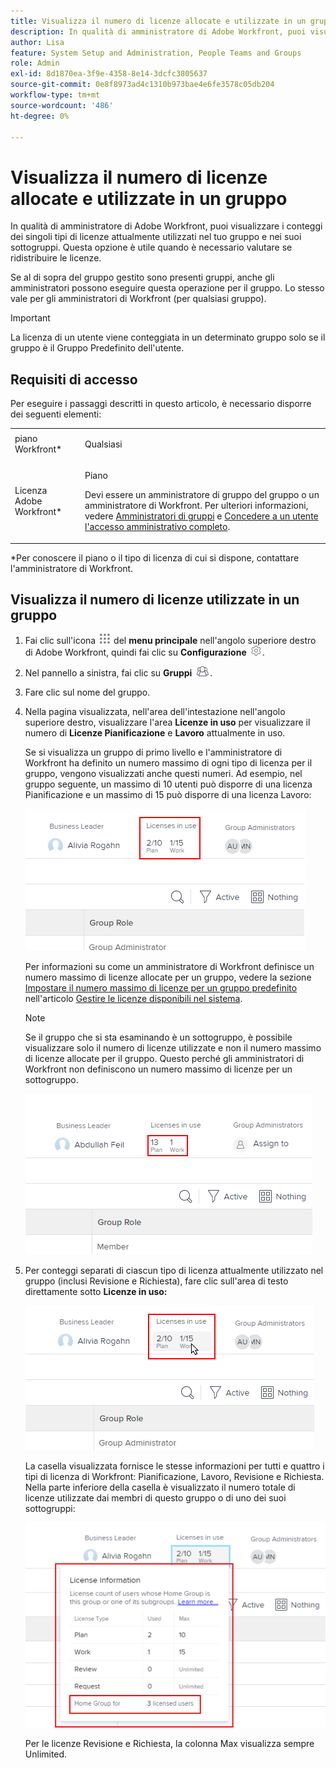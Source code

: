 ```yaml
---
title: Visualizza il numero di licenze allocate e utilizzate in un gruppo
description: In qualità di amministratore di Adobe Workfront, puoi visualizzare i conteggi dei singoli tipi di licenze attualmente utilizzati nel tuo gruppo e nei suoi sottogruppi. Questa opzione è utile quando è necessario valutare se ridistribuire le licenze.
author: Lisa
feature: System Setup and Administration, People Teams and Groups
role: Admin
exl-id: 8d1870ea-3f9e-4358-8e14-3dcfc3805637
source-git-commit: 0e8f8973ad4c1310b973bae4e6fe3578c05db204
workflow-type: tm+mt
source-wordcount: '486'
ht-degree: 0%

---
```


# Visualizza il numero di licenze allocate e utilizzate in un gruppo

In qualità di amministratore di Adobe Workfront, puoi visualizzare i conteggi dei singoli tipi di licenze attualmente utilizzati nel tuo gruppo e nei suoi sottogruppi. Questa opzione è utile quando è necessario valutare se ridistribuire le licenze.

Se al di sopra del gruppo gestito sono presenti gruppi, anche gli amministratori possono eseguire questa operazione per il gruppo. Lo stesso vale per gli amministratori di Workfront (per qualsiasi gruppo).

>[!IMPORTANT]
>
>La licenza di un utente viene conteggiata in un determinato gruppo solo se il gruppo è il Gruppo Predefinito dell&#39;utente.

## Requisiti di accesso

Per eseguire i passaggi descritti in questo articolo, è necessario disporre dei seguenti elementi:

<table style="table-layout:auto"> 
 <col> 
 <col> 
 <tbody> 
  <tr> 
   <td role="rowheader">piano Workfront*</td> 
   <td> <p>Qualsiasi</p> </td> 
  </tr> 
  <tr> 
   <td role="rowheader">Licenza Adobe Workfront*</td> 
   <td> <p>Piano </p> <p>Devi essere un amministratore di gruppo del gruppo o un amministratore di Workfront. Per ulteriori informazioni, vedere <a href="../../../administration-and-setup/manage-groups/group-roles/group-administrators.md" class="MCXref xref">Amministratori di gruppi</a> e <a href="../../../administration-and-setup/add-users/configure-and-grant-access/grant-a-user-full-administrative-access.md" class="MCXref xref">Concedere a un utente l'accesso amministrativo completo</a>.</p> </td> 
  </tr> 
 </tbody> 
</table>

&#42;Per conoscere il piano o il tipo di licenza di cui si dispone, contattare l&#39;amministratore di Workfront.

## Visualizza il numero di licenze utilizzate in un gruppo

1. Fai clic sull&#39;icona ![](assets/main-menu-icon.png) del **menu principale** nell&#39;angolo superiore destro di Adobe Workfront, quindi fai clic su **Configurazione** ![](assets/gear-icon-settings.png).

1. Nel pannello a sinistra, fai clic su **Gruppi** ![](assets/groups-icon.png).

1. Fare clic sul nome del gruppo.
1. Nella pagina visualizzata, nell&#39;area dell&#39;intestazione nell&#39;angolo superiore destro, visualizzare l&#39;area **Licenze in uso** per visualizzare il numero di **Licenze Pianificazione** e **Lavoro** attualmente in uso.

   Se si visualizza un gruppo di primo livello e l&#39;amministratore di Workfront ha definito un numero massimo di ogni tipo di licenza per il gruppo, vengono visualizzati anche questi numeri. Ad esempio, nel gruppo seguente, un massimo di 10 utenti può disporre di una licenza Pianificazione e un massimo di 15 può disporre di una licenza Lavoro:

   ![](assets/licenses-used-allocated.png)

   Per informazioni su come un amministratore di Workfront definisce un numero massimo di licenze allocate per un gruppo, vedere la sezione [Impostare il numero massimo di licenze per un gruppo predefinito](../../../administration-and-setup/get-started-wf-administration/manage-available-licenses-in-your-system.md#set) nell&#39;articolo [Gestire le licenze disponibili nel sistema](../../../administration-and-setup/get-started-wf-administration/manage-available-licenses-in-your-system.md).

   >[!NOTE]
   >
   >Se il gruppo che si sta esaminando è un sottogruppo, è possibile visualizzare solo il numero di licenze utilizzate e non il numero massimo di licenze allocate per il gruppo. Questo perché gli amministratori di Workfront non definiscono un numero massimo di licenze per un sottogruppo.
   >
   >![](assets/subgroup-used-licenses-only.png)
   >

1. Per conteggi separati di ciascun tipo di licenza attualmente utilizzato nel gruppo (inclusi Revisione e Richiesta), fare clic sull&#39;area di testo direttamente sotto **Licenze in uso:**

   ![](assets/click-text-to-see-more.png)

   La casella visualizzata fornisce le stesse informazioni per tutti e quattro i tipi di licenza di Workfront: Pianificazione, Lavoro, Revisione e Richiesta. Nella parte inferiore della casella è visualizzato il numero totale di licenze utilizzate dai membri di questo gruppo o di uno dei suoi sottogruppi:

   ![](assets/more-license-info.png)

   Per le licenze Revisione e Richiesta, la colonna Max visualizza sempre Unlimited.
